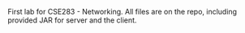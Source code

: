 First lab for CSE283 - Networking. All files are on the repo, including provided JAR for server and the client.